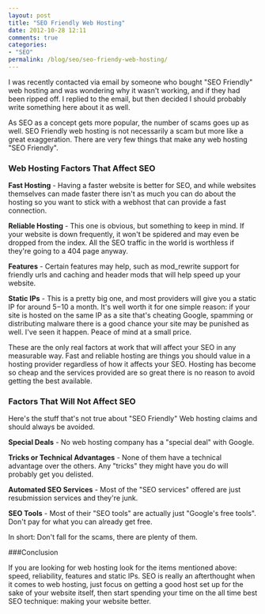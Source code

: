 ```yaml
---
layout: post
title: "SEO Friendly Web Hosting"
date: 2012-10-28 12:11
comments: true
categories:
- "SEO"
permalink: /blog/seo/seo-friendy-web-hosting/
---
```


I was recently contacted via email by someone who bought "SEO Friendly" web hosting and was wondering why it wasn't working, and if they had been ripped off. I replied to the email, but then decided I should probably write something here about it as well. 
<!-- more -->
As SEO as a concept gets more popular, the number of scams goes up as well. SEO Friendly web hosting is not necessarily a scam but more like a great exaggeration. There are very few things that make any web hosting "SEO Friendly". 

### Web Hosting Factors That Affect SEO

**Fast Hosting** - Having a faster website is better for SEO, and while websites themselves can made faster there isn't as much you can do about the hosting so you want to stick with a webhost that can provide a fast connection. 

**Reliable Hosting** - This one is obvious, but something to keep in mind. If your website is down frequently, it won't be spidered and may even be dropped from the index. All the SEO traffic in the world is worthless if they're going to a 404 page anyway. 

**Features** - Certain features may help, such as mod_rewrite support for friendly urls and caching and header mods that will help speed up your website. 

**Static IPs** - This is a pretty big one, and most providers will give you a static IP for around $5-$10 a month. It's well worth it for one simple reason: if your site is hosted on the same IP as a site that's cheating Google, spamming or distributing malware there is a good chance your site may be punished as well. I've seen it happen. Peace of mind at a small price.  

These are the only real factors at work that will affect your SEO in any measurable way. Fast and reliable hosting are things you should value in a hosting provider regardless of how it affects your SEO. Hosting has become so cheap and the services provided are so great there is no reason to avoid getting the best available. 



### Factors That Will Not Affect SEO

Here's the stuff that's not true about "SEO Friendly" Web hosting claims and should always be avoided. 

**Special Deals** - No web hosting company has a "special deal" with Google. 

**Tricks or Technical Advantages** - None of them have a technical advantage over the others. Any "tricks" they might have you do will probably get you delisted.

**Automated SEO Services** - Most of the "SEO services" offered are just resubmission services and they're junk. 

**SEO Tools** - Most of their "SEO tools" are actually just "Google's free tools". Don't pay for what you can already get free. 

In short: Don't fall for the scams, there are plenty of them. 

###Conclusion

If you are looking for web hosting look for the items mentioned above: speed, reliability, features and static IPs.  SEO is really an afterthought when it comes to web hosting, just focus on getting a good host set up for the sake of your website itself, then start spending your time on the all time best SEO technique: making your website better. 

